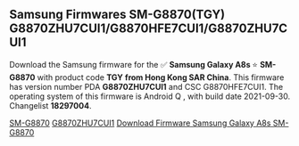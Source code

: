 <h2>Samsung Firmwares SM-G8870(TGY) G8870ZHU7CUI1/G8870HFE7CUI1/G8870ZHU7CUI1</h2>
Download the Samsung firmware for the ✅ <strong>Samsung Galaxy A8s </strong> ⭐ <strong>SM-G8870</strong> with product code <strong>TGY</strong> <strong> from Hong Kong SAR China</strong>. This firmware has version number PDA <strong>G8870ZHU7CUI1</strong> and CSC G8870HFE7CUI1. The operating system of this firmware is Android Q , with build date 2021-09-30. Changelist <strong>18297004</strong>.


[SM-G8870](https://samfirm.shop/samsung/model/SM-G8870)
[G8870ZHU7CUI1](https://samfirm.shop/samsung/pda/G8870ZHU7CUI1)
[Download Firmware Samsung Galaxy A8s SM-G8870](https://samfirm.shop/samsung/firmware/461680)
